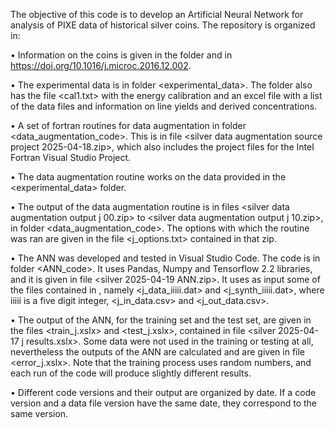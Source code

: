 The objective of this code is to develop an Artificial Neural Network for analysis of PIXE data of historical silver coins. The repository is organized in:

•	Information on the coins is given in the <publications> folder and in https://doi.org/10.1016/j.microc.2016.12.002.

•	The experimental data is in folder <experimental_data>. The folder also has the file <cal1.txt> with the energy calibration and an excel file with a list of the data files and information on line yields and derived concentrations.

•	A set of fortran routines for data augmentation in folder <data_augmentation_code>. This is in file <silver data augmentation source project 2025-04-18.zip>, which also includes the project files for the Intel Fortran Visual Studio Project.

•	The data augmentation routine works on the data provided in the <experimental_data> folder.

•	The output of the data augmentation routine is in files <silver data augmentation output j 00.zip> to <silver data augmentation output j 10.zip>, in folder <data_augmentation_code>. The options with which the routine was ran are given in the file <j_options.txt> contained in that zip.

•	The ANN was developed and tested in Visual Studio Code. The code is in folder <ANN_code>. It uses Pandas, Numpy and Tensorflow 2.2 libraries, and it is given in file <silver 2025-04-19 ANN.zip>. It uses as input some of the files contained in <silver data augmentation output j.zip>, namely <j_data_iiiii.dat> and <j_synth_iiiii.dat>, where iiiii is a five digit integer, <j_in_data.csv> and <j_out_data.csv>.

•	The output of the ANN, for the training set and the test set, are given in the files <train_j.xslx> and <test_j.xslx>, contained in file <silver 2025-04-17 j results.xslx>. Some data were not used in the training or testing at all, nevertheless the outputs of the ANN are calculated and are given in file <error_j.xslx>. Note that the training process uses random numbers, and each run of the code will produce slightly different results.

•	Different code versions and their output are organized by date. If a code version and a data file version have the same date, they correspond to the same version.
